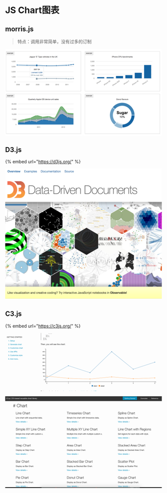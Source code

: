 # JS Chart图表

## morris.js

> 特点：调用非常简单，没有过多的订制

![](../.gitbook/assets/image%20%283%29.png)

## D3.js

{% embed url="https://d3js.org/" %}

![](../.gitbook/assets/image%20%288%29.png)

## C3.js

{% embed url="https://c3js.org/" %}

![](../.gitbook/assets/image%20%2829%29.png)

![](../.gitbook/assets/image%20%2814%29.png)

